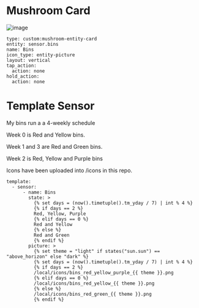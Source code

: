 # Mushroom Card
![image](https://github.com/bremor/ha_bins/assets/34525505/fe5b2617-6ab0-4feb-b684-335ee2b69ff0)

```
type: custom:mushroom-entity-card
entity: sensor.bins
name: Bins
icon_type: entity-picture
layout: vertical
tap_action:
  action: none
hold_action:
  action: none
```
# Template Sensor
My bins run a a 4-weekly schedule

Week 0 is Red and Yellow bins.

Week 1 and 3 are Red and Green bins.

Week 2 is Red, Yellow and Purple bins

Icons have been uploaded into /icons in this repo.

```
template:
  - sensor:
      - name: Bins
        state: >
          {% set days = (now().timetuple().tm_yday / 7) | int % 4 %}
          {% if days == 2 %}
          Red, Yellow, Purple
          {% elif days == 0 %}
          Red and Yellow
          {% else %}
          Red and Green
          {% endif %}
        picture: >
          {% set theme = "light" if states("sun.sun") == "above_horizon" else "dark" %}
          {% set days = (now().timetuple().tm_yday / 7) | int % 4 %}
          {% if days == 2 %}
          /local/icons/bins_red_yellow_purple_{{ theme }}.png
          {% elif days == 0 %}
          /local/icons/bins_red_yellow_{{ theme }}.png
          {% else %}
          /local/icons/bins_red_green_{{ theme }}.png
          {% endif %}
